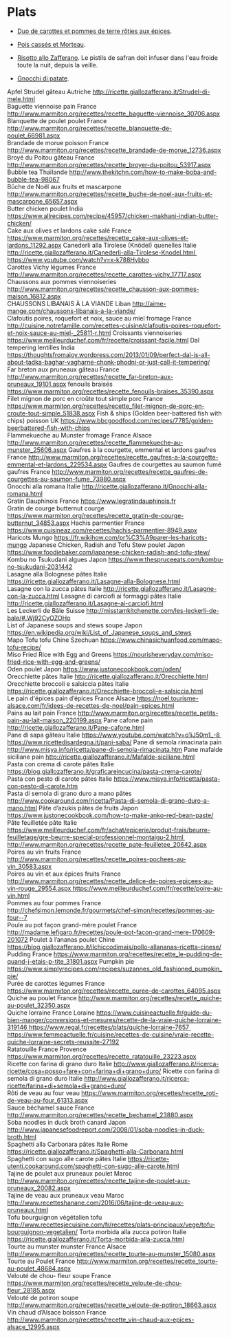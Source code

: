 # Plats

 * [Duo de carottes et pommes de terre rôties aux épices](http://www.epicetoutlacuisinededany.fr/2016/10/duo-de-carottes-et-pommes-de-terre-roti-aux-epices.html).

 * [Pois cassés et Morteau](https://www.cuisinemaison.net/legumes/pois-casse-et-morteau-18950).

 * [Risotto allo Zafferano](https://ricette.giallozafferano.it/Risotto-allo-Zafferano.html). Le pistils de safran doit infuser dans l'eau froide toute la nuit, depuis la veille.

  * [Gnocchi di patate](https://ricette.giallozafferano.it/Gnocchi-di-patate.html).

Apfel Strudel	gâteau	Autriche		http://ricette.giallozafferano.it/Strudel-di-mele.html	
Baguette viennoise	pain	France		http://www.marmiton.org/recettes/recette_baguette-viennoise_30706.aspx	
Blanquette de poulet	poulet	France		http://www.marmiton.org/recettes/recette_blanquette-de-poulet_66981.aspx	
Brandade de morue	poisson	France		http://www.marmiton.org/recettes/recette_brandade-de-morue_12736.aspx	
Broyé du Poitou	gâteau	France		http://www.marmiton.org/recettes/recette_broyer-du-poitou_53917.aspx	
Bubble tea		Thaïlande		http://www.thekitchn.com/how-to-make-boba-and-bubble-tea-98067	
Bûche de Noël aux fruits et mascarpone				http://www.marmiton.org/recettes/recette_buche-de-noel-aux-fruits-et-mascarpone_65657.aspx	
Butter chicken	poulet	India		https://www.allrecipes.com/recipe/45957/chicken-makhani-indian-butter-chicken/	
Cake aux olives et lardons	cake salé	France		https://www.marmiton.org/recettes/recette_cake-aux-olives-et-lardons_11292.aspx	
Canederli alla Tirolese (Knödel)
quenelles	Italie		http://ricette.giallozafferano.it/Canederli-alla-Tirolese-Knodel.html https://www.youtube.com/watch?v=x-k788Hybbo	
Carottes Vichy	légumes	France		http://www.marmiton.org/recettes/recette_carottes-vichy_17717.aspx	
Chaussons aux pommes	viennoiseries			http://www.marmiton.org/recettes/recette_chausson-aux-pommes-maison_16812.aspx	
CHAUSSONS LIBANAIS À LA VIANDE		Liban		http://aime-mange.com/chaussons-libanais-a-la-viande/	
Clafoutis poires, roquefort et noix, sauce au miel	fromage	France		http://cuisine.notrefamille.com/recettes-cuisine/clafoutis-poires-roquefort-et-noix-sauce-au-miel-_25811-r.html	
Croissants	viennoiseries			https://www.meilleurduchef.com/fr/recette/croissant-facile.html	
Dal tempering	lentilles	India		https://thoughtsfromajoy.wordpress.com/2013/01/09/perfect-dal-is-all-about-tadka-baghar-vagharne-chonk-phodni-or-just-call-it-tempering/	
Far breton aux pruneaux	gâteau	France		http://www.marmiton.org/recettes/recette_far-breton-aux-pruneaux_19101.aspx	
fenouils braisés				https://www.marmiton.org/recettes/recette_fenouils-braises_35390.aspx	
Filet mignon de porc en croûte tout simple	porc	France		https://www.marmiton.org/recettes/recette_filet-mignon-de-porc-en-croute-tout-simple_51838.aspx	
Fish & ships (Golden beer-battered fish with chips)	poisson	UK		https://www.bbcgoodfood.com/recipes/7785/golden-beerbattered-fish-with-chips	
Flammekueche au Munster	fromage	France	Alsace	http://www.marmiton.org/recettes/recette_flammekueche-au-munster_25606.aspx	
Gaufres à la courgette, emmental et lardons	gaufres	France		http://www.marmiton.org/recettes/recette_gaufres-a-la-courgette-emmental-et-lardons_229534.aspx	
Gaufres de courgettes au saumon fumé	gaufres	France		http://www.marmiton.org/recettes/recette_gaufres-de-courgettes-au-saumon-fume_73980.aspx	
Gnocchi alla romana		Italie		http://ricette.giallozafferano.it/Gnocchi-alla-romana.html	
Gratin Dauphinois		France		https://www.legratindauphinois.fr	
Gratin de courge butternut	courge			https://www.marmiton.org/recettes/recette_gratin-de-courge-butternut_34853.aspx	
Hachis parmentier		France		https://www.cuisineaz.com/recettes/hachis-parmentier-8949.aspx	
Haricots Mungo				https://fr.wikihow.com/pr%C3%A9parer-les-haricots-mungo	
Japanese Chicken, Radish and Tofu Stew	poulet	Japon		https://www.foodiebaker.com/japanese-chicken-radish-and-tofu-stew/	
Kombu no Tsukudani	algues	Japon		https://www.thespruceeats.com/kombu-no-tsukudani-2031442	
Lasagne alla Bolognese	pâtes	Italie		https://ricette.giallozafferano.it/Lasagne-alla-Bolognese.html	
Lasagne con la zucca	pâtes	Italie		http://ricette.giallozafferano.it/Lasagne-con-la-zucca.html	
Lasagne di carciofi ai formaggi	pâtes	Italie		http://ricette.giallozafferano.it/Lasagne-ai-carciofi.html	
Les Leckerli de Bâle		Suisse		http://misstamkitchenette.com/les-leckerli-de-bale/#.Wj92CyOZOHo	
List of Japanese soups and stews	soupe	Japon		https://en.wikipedia.org/wiki/List_of_Japanese_soups_and_stews	
Mapo Tofu	tofu	Chine	Szechuan	https://www.chinasichuanfood.com/mapo-tofu-recipe/	
Miso Fried Rice with Egg and Greens				https://nourisheveryday.com/miso-fried-rice-with-egg-and-greens/	
Oden	poulet	Japon		https://www.justonecookbook.com/oden/	
Orecchiette	pâtes	Italie		http://ricette.giallozafferano.it/Orecchiette.html	
Orecchiette broccoli e salsiccia	pâtes	Italie		https://ricette.giallozafferano.it/Orecchiette-broccoli-e-salsiccia.html	
Le pain d'épices	pain d’épices	France	Alsace	https://noel.tourisme-alsace.com/fr/idees-de-recettes-de-noel/pain-epices.html	
Pains au lait	pain	France		http://www.marmiton.org/recettes/recette_petits-pain-au-lait-maison_220199.aspx	
Pane cafone	pain			http://ricette.giallozafferano.it/Pane-cafone.html	
Pane di sapa	gâteau	Italie		https://www.youtube.com/watch?v=o1iJ50m1_-8 https://www.ricettedisardegna.it/pani-saba/	
Pane di semola rimacinata	pain			http://www.misya.info/ricetta/pane-di-semola-rimacinata.htm	
Pane mafalde siciliane	pain			http://ricette.giallozafferano.it/Mafalde-siciliane.html	
Pasta con crema di carote	pâtes	Italie		https://blog.giallozafferano.it/graficareincucina/pasta-crema-carote/	
Pasta con pesto di carote	pâtes	Italie		https://www.misya.info/ricetta/pasta-con-pesto-di-carote.htm	
Pasta di semola di grano duro a mano	pâtes			http://www.cookaround.com/ricetta/Pasta-di-semola-di-grano-duro-a-mano.html	
Pâte d’azukis	pâtes de fruits	Japon		https://www.justonecookbook.com/how-to-make-anko-red-bean-paste/	
Pâte feuilletée	pâte	Italie		https://www.meilleurduchef.com/fr/achat/epicerie/produit-frais/beurre-feuilletage/gre-beurre-special-professionnel-montaigu-2.html http://www.marmiton.org/recettes/recette_pate-feuilletee_20642.aspx	
Poires au vin	fruits	France		http://www.marmiton.org/recettes/recette_poires-pochees-au-vin_30583.aspx	
Poires au vin et aux épices	fruits	France		http://www.marmiton.org/recettes/recette_delice-de-poires-epicees-au-vin-rouge_29554.aspx https://www.meilleurduchef.com/fr/recette/poire-au-vin.html	
Pommes au four	pommes	France		http://chefsimon.lemonde.fr/gourmets/chef-simon/recettes/pommes-au-four--7	
Poule au pot façon grand-mère	poulet	France		http://madame.lefigaro.fr/recettes/poule-pot-facon-grand-mere-170609-201072	
Poulet à l’ananas	poulet	Chine		https://blog.giallozafferano.it/ilchiccodimais/pollo-allananas-ricetta-cinese/	
Pudding		France		https://www.marmiton.org/recettes/recette_le-pudding-de-quand-j-etais-p-tite_31801.aspx	
Pumpkin pie				https://www.simplyrecipes.com/recipes/suzannes_old_fashioned_pumpkin_pie/	
Purée de carottes	légumes	France		https://www.marmiton.org/recettes/recette_puree-de-carottes_64095.aspx	
Quiche au poulet		France		http://www.marmiton.org/recettes/recette_quiche-au-poulet_32350.aspx	
Quiche lorraine		France	Loraine	https://www.cuisineactuelle.fr/guide-du-bien-manger/conversions-et-mesures/recette-de-la-vraie-quiche-lorraine-319146 https://www.regal.fr/recettes/plats/quiche-lorraine-7657 https://www.femmeactuelle.fr/cuisine/recettes-de-cuisine/vraie-recette-quiche-lorraine-secrets-reussite-27192	
Ratatouille		France	Provence	https://www.marmiton.org/recettes/recette_ratatouille_23223.aspx	
Ricette con farina di grano duro		Italie		http://www.giallozafferano.it/ricerca-ricette/cosa+posso+fare+con+farina+di+grano+duro/	
Ricette con farina di semola di grano duro		Italie		http://www.giallozafferano.it/ricerca-ricette/farina+di+semola+di+grano+duro/	
Rôti de veau au four	veau			https://www.marmiton.org/recettes/recette_roti-de-veau-au-four_61313.aspx	
Sauce béchamel	sauce	France		http://www.marmiton.org/recettes/recette_bechamel_23880.aspx	
Soba noodles in duck broth	canard	Japon		http://www.japanesefoodreport.com/2008/01/soba-noodles-in-duck-broth.html	
Spaghetti alla Carbonara	pâtes	Italie	Rome	https://ricette.giallozafferano.it/Spaghetti-alla-Carbonara.html	
Spaghetti con sugo alle carote	pâtes	Italie		https://ricette-utenti.cookaround.com/spaghetti-con-sugo-alle-carote.html	
Tajine de poulet aux pruneaux	poulet	Maroc		http://www.marmiton.org/recettes/recette_tajine-de-poulet-aux-pruneaux_20082.aspx	
Tajine de veau aux pruneaux	veau	Maroc		http://www.recetteshanane.com/2016/06/tajine-de-veau-aux-pruneaux.html	
Tofu bourguignon végétalien	tofu			http://www.recettesjecuisine.com/fr/recettes/plats-principaux/vege/tofu-bourguignon-vegetalien/	
Torta morbida alla zucca	potiron	Italie		https://ricette.giallozafferano.it/Torta-morbida-alla-zucca.html	
Tourte au munster	munster	France	Alsace	http://www.marmiton.org/recettes/recette_tourte-au-munster_15080.aspx	
Tourte au Poulet		France		http://www.marmiton.org/recettes/recette_tourte-au-poulet_48684.aspx	
Velouté de chou- fleur	soupe	France		https://www.marmiton.org/recettes/recette_veloute-de-chou-fleur_28185.aspx	
Velouté de potiron	soupe			http://www.marmiton.org/recettes/recette_veloute-de-potiron_18663.aspx	
Vin chaud d’Alsace	boisson	France		http://www.marmiton.org/recettes/recette_vin-chaud-aux-epices-alsace_12995.aspx	

